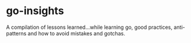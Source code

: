 # go-insights
A compilation of lessons learned...while learning go, good practices, anti-patterns and how to avoid mistakes and gotchas.
